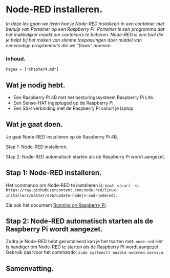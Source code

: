 # Node-RED installeren.

*In deze les gaan we leren hoe je Node-RED installeert in een container met behulp van Portainer op een Raspberry Pi. Portainer is een programma dat het makkelijker maakt om containers te beheren. Node-RED is een tool die je helpt bij het maken van slimme toepassingen door middel van eenvoudige programma's die we "flows" noemen.*

### Inhoud.

```@contents
Pages = ["chapter4.md"]
```

## Wat je nodig hebt.

- Een Raspberry Pi 4B met het besturingssysteem Raspberry Pi Lite.
- Een Sense-HAT ingepluged op de Raspberry Pi.
- Een SSH verbinding met de Raspberry Pi vanuit je laptop.

## Wat je gaat doen.

Je gaat Node-RED installeren op de Raspberry Pi 4B.

Stap 1: Node-RED installeren.

Stap 2: Node-RED automatisch starten als de Raspberry Pi wordt aangezet.


## Stap 1: Node-RED installeren.

Het commando om Node-RED te installeren is: `bash <(curl -sL https://raw.githubusercontent.com/node-red/linux-installers/master/deb/update-nodejs-and-nodered)`.

Zie ook het document [Running on Raspberry Pi](https://nodered.org/docs/getting-started/raspberrypi).


## Stap 2: Node-RED automatisch starten als de Raspberry Pi wordt aangezet.

Zodra je Node-RED hebt geinstalleerd kan je het tsarten met: `node-red`.Het is handiger om Node-RED te starten als de Raspberry Pi wordt aangezet. Gebruik daarvoor het commando: `sudo systemctl enable nodered.service`.

## Samenvatting.

